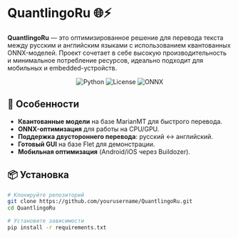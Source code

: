 # QuantlingoRu 🌐⚡

**QuantlingoRu** — это оптимизированное решение для перевода текста между русским и английским языками с использованием квантованных ONNX-моделей. Проект сочетает в себе высокую производительность и минимальное потребление ресурсов, идеально подходит для мобильных и embedded-устройств.

<p align="center">
  <img src="https://img.shields.io/badge/Python-3.8%2B-blue" alt="Python">
  <img src="https://img.shields.io/badge/License-Apache2.0-yellow" alt="License">
  <img src="https://img.shields.io/badge/ONNX-1.12.0-orange" alt="ONNX">
</p>

## 🚀 Особенности
- **Квантованные модели** на базе MarianMT для быстрого перевода.
- **ONNX-оптимизация** для работы на CPU/GPU.
- **Поддержка двустороннего перевода**: русский ↔ английский.
- **Готовый GUI** на базе Flet для демонстрации.
- **Мобильная оптимизация** (Android/iOS через Buildozer).

## 📦 Установка
```bash
# Клонируйте репозиторий
git clone https://github.com/yourusername/QuantlingoRu.git
cd QuantlingoRu

# Установите зависимости
pip install -r requirements.txt
```
